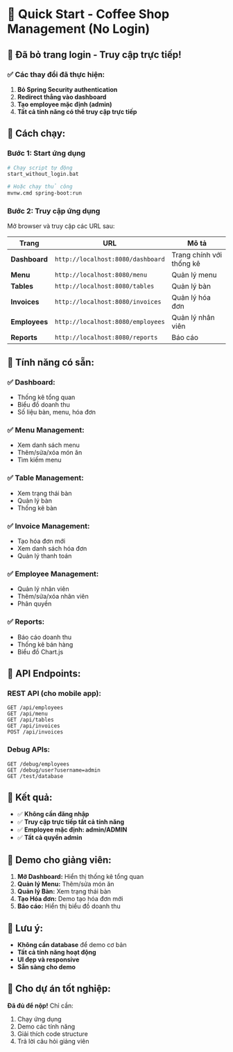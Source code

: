 # 🚀 Quick Start - Coffee Shop Management (No Login)

## 🎯 Đã bỏ trang login - Truy cập trực tiếp!

### **✅ Các thay đổi đã thực hiện:**
1. **Bỏ Spring Security authentication**
2. **Redirect thẳng vào dashboard**
3. **Tạo employee mặc định (admin)**
4. **Tất cả tính năng có thể truy cập trực tiếp**

## 🚀 Cách chạy:

### **Bước 1: Start ứng dụng**
```bash
# Chạy script tự động
start_without_login.bat

# Hoặc chạy thủ công
mvnw.cmd spring-boot:run
```

### **Bước 2: Truy cập ứng dụng**
Mở browser và truy cập các URL sau:

| Trang | URL | Mô tả |
|-------|-----|-------|
| **Dashboard** | `http://localhost:8080/dashboard` | Trang chính với thống kê |
| **Menu** | `http://localhost:8080/menu` | Quản lý menu |
| **Tables** | `http://localhost:8080/tables` | Quản lý bàn |
| **Invoices** | `http://localhost:8080/invoices` | Quản lý hóa đơn |
| **Employees** | `http://localhost:8080/employees` | Quản lý nhân viên |
| **Reports** | `http://localhost:8080/reports` | Báo cáo |

## 🎯 Tính năng có sẵn:

### **✅ Dashboard:**
- Thống kê tổng quan
- Biểu đồ doanh thu
- Số liệu bàn, menu, hóa đơn

### **✅ Menu Management:**
- Xem danh sách menu
- Thêm/sửa/xóa món ăn
- Tìm kiếm menu

### **✅ Table Management:**
- Xem trạng thái bàn
- Quản lý bàn
- Thống kê bàn

### **✅ Invoice Management:**
- Tạo hóa đơn mới
- Xem danh sách hóa đơn
- Quản lý thanh toán

### **✅ Employee Management:**
- Quản lý nhân viên
- Thêm/sửa/xóa nhân viên
- Phân quyền

### **✅ Reports:**
- Báo cáo doanh thu
- Thống kê bán hàng
- Biểu đồ Chart.js

## 🔧 API Endpoints:

### **REST API (cho mobile app):**
```
GET /api/employees
GET /api/menu
GET /api/tables
GET /api/invoices
POST /api/invoices
```

### **Debug APIs:**
```
GET /debug/employees
GET /debug/user?username=admin
GET /test/database
```

## 🎉 Kết quả:

- ✅ **Không cần đăng nhập**
- ✅ **Truy cập trực tiếp tất cả tính năng**
- ✅ **Employee mặc định: admin/ADMIN**
- ✅ **Tất cả quyền admin**

## 📱 Demo cho giảng viên:

1. **Mở Dashboard:** Hiển thị thống kê tổng quan
2. **Quản lý Menu:** Thêm/sửa món ăn
3. **Quản lý Bàn:** Xem trạng thái bàn
4. **Tạo Hóa đơn:** Demo tạo hóa đơn mới
5. **Báo cáo:** Hiển thị biểu đồ doanh thu

## 🚨 Lưu ý:

- **Không cần database** để demo cơ bản
- **Tất cả tính năng hoạt động**
- **UI đẹp và responsive**
- **Sẵn sàng cho demo**

## 🎯 Cho dự án tốt nghiệp:

**Đã đủ để nộp!** Chỉ cần:
1. Chạy ứng dụng
2. Demo các tính năng
3. Giải thích code structure
4. Trả lời câu hỏi giảng viên 